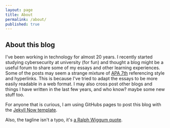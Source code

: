 ```yaml
---
layout: page
title: About
permalink: /about/
published: true
---
```


## About this blog

I've been working in technology for almost 20 years. I recently started studying cybersecurity at university (for fun) and thought a blog might be a useful forum to share some of my essays and other learning experiences. 
Some of the posts may seem a strange mixture of [APA 7th](https://libguides.library.usyd.edu.au/citation/apa7) referencing style and hyperlinks. This is because I've tried to adapt the essays to be more easily readable in a web format. I may also cross post other blogs and things I have written in the last few years, and who know? maybe some new stuff too. 

For anyone that is curious, I am using GitHubs pages to post this blog with the [Jekyll Now template](https://github.com/barryclark/jekyll-now).

Also, the tagline isn't a typo, it's [a Ralph Wiggum quote](https://www.youtube.com/watch?v=Lrr7m7dRBPk).

